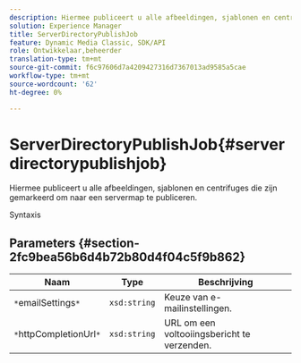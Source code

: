 ```yaml
---
description: Hiermee publiceert u alle afbeeldingen, sjablonen en centrifuges die zijn gemarkeerd om naar een servermap te publiceren.
solution: Experience Manager
title: ServerDirectoryPublishJob
feature: Dynamic Media Classic, SDK/API
role: Ontwikkelaar,beheerder
translation-type: tm+mt
source-git-commit: f6c97606d7a4209427316d7367013ad9585a5cae
workflow-type: tm+mt
source-wordcount: '62'
ht-degree: 0%

---
```



# ServerDirectoryPublishJob{#serverdirectorypublishjob}

Hiermee publiceert u alle afbeeldingen, sjablonen en centrifuges die zijn gemarkeerd om naar een servermap te publiceren.

Syntaxis

## Parameters {#section-2fc9bea56b6d4b72b80d4f04c5f9b862}

| Naam | Type | Beschrijving |
|---|---|---|
| `*`emailSettings`*` | `xsd:string` | Keuze van e-mailinstellingen. |
| `*`httpCompletionUrl`*` | `xsd:string` | URL om een voltooiingsbericht te verzenden. |

